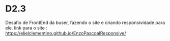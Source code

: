 # D2.3
Desafio de FrontEnd da buser, fazendo o site e criando responsividade para ele.
link para o site : https://elielclementino.github.io/EnzoPascoalResponsive/

